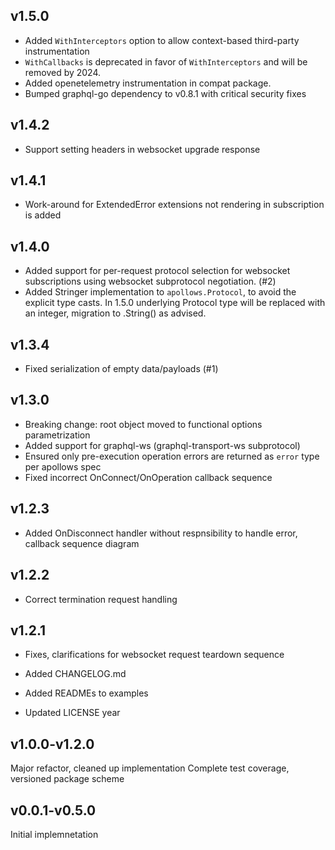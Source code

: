 v1.5.0
------
- Added `WithInterceptors` option to allow context-based third-party instrumentation
- `WithCallbacks` is deprecated in favor of `WithInterceptors` and will be removed by 2024.
- Added openetelemetry instrumentation in compat package.
- Bumped graphql-go dependency to v0.8.1 with critical security fixes

v1.4.2
------
- Support setting headers in websocket upgrade response

v1.4.1
------
- Work-around for ExtendedError extensions not rendering in subscription is added

v1.4.0
------
- Added support for per-request protocol selection for websocket subscriptions using websocket 
  subprotocol negotiation. (#2)
- Added Stringer implementation to `apollows.Protocol`, to avoid the explicit type casts.
  In 1.5.0 underlying Protocol type will be replaced with an integer, migration to .String()
  as advised.

v1.3.4
------
- Fixed serialization of empty data/payloads (#1)

v1.3.0
------
- Breaking change: root object moved to functional options parametrization
- Added support for graphql-ws (graphql-transport-ws subprotocol)
- Ensured only pre-execution operation errors are returned as `error` type per apollows spec
- Fixed incorrect OnConnect/OnOperation callback sequence

v1.2.3
------
- Added OnDisconnect handler without respnsibility to handle error, callback sequence diagram

v1.2.2
------
- Correct termination request handling

v1.2.1
------
- Fixes, clarifications for websocket request teardown sequence

- Added CHANGELOG.md

- Added READMEs to examples

- Updated LICENSE year

v1.0.0-v1.2.0
------
Major refactor, cleaned up implementation
Complete test coverage, versioned package scheme

v0.0.1-v0.5.0
---
Initial implemnetation
